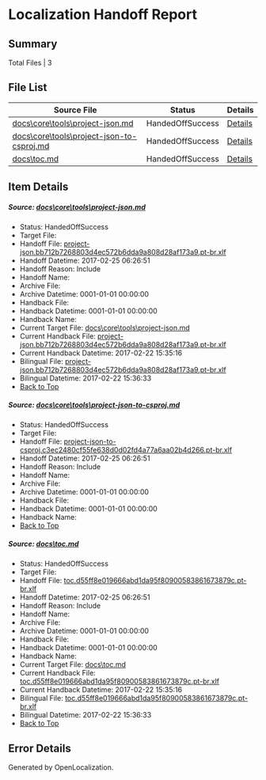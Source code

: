 # <a name='report-top'></a> Localization Handoff Report

## Summary
 Total Files | 3

## File List
 Source File | Status | Details 
 ----------- | ------ | ------- 
 [docs\core\tools\project-json.md](https://github.com/dotnet/docs/blob/166dc5d2f22d5ada11dfe59e26cbf2afeb4e4ffb/docs/core/tools/project-json.md) | HandedOffSuccess | [Details](#97f9361fb665d0824bba646f6a196885e1972bf8115)
 [docs\core\tools\project-json-to-csproj.md](https://github.com/dotnet/docs/blob/166dc5d2f22d5ada11dfe59e26cbf2afeb4e4ffb/docs/core/tools/project-json-to-csproj.md) | HandedOffSuccess | [Details](#fcaf5ffd0de8a9ae7d5da8de6c635ed43b15be71114)
 [docs\toc.md](https://github.com/dotnet/docs/blob/166dc5d2f22d5ada11dfe59e26cbf2afeb4e4ffb/docs/toc.md) | HandedOffSuccess | [Details](#448c8b6449dc6d32f10574909f4f6a4fd7041b473474)

## Item Details
##### <a name='97f9361fb665d0824bba646f6a196885e1972bf8115'></a> Source: [docs\core\tools\project-json.md](https://github.com/dotnet/docs/blob/166dc5d2f22d5ada11dfe59e26cbf2afeb4e4ffb/docs/core/tools/project-json.md)
* Status: HandedOffSuccess
* Target File: 
* Handoff File: [project-json.bb712b7268803d4ec572b6dda9a808d28af173a9.pt-br.xlf](https://github.com/dotnet/docs.handoff/blob/8d781153fbd9cb3087d7c15be09ed34268cb43d4/ol-handoff/dotnet/docs.pt-br/master/dotnet-core/project-json.bb712b7268803d4ec572b6dda9a808d28af173a9.pt-br.xlf)
* Handoff Datetime: 2017-02-25 06:26:51
* Handoff Reason: Include
* Handoff Name: 
* Archive File: 
* Archive Datetime: 0001-01-01 00:00:00
* Handback File: 
* Handback Datetime: 0001-01-01 00:00:00
* Handback Name: 
* Current Target File: [docs\core\tools\project-json.md](https://github.com/dotnet/docs.pt-br/blob/72862efa15807651be56666eddf6e7fbea466bc9/docs/core/tools/project-json.md)
* Current Handback File: [project-json.bb712b7268803d4ec572b6dda9a808d28af173a9.pt-br.xlf](https://github.com/dotnet/docs.handback/blob/4fe4374ae29f6591dfe1ee88835e29523afd19fe/ol-handback/dotnet/docs.pt-br/master/dotnet-core/project-json.bb712b7268803d4ec572b6dda9a808d28af173a9.pt-br.xlf)
* Current Handback Datetime: 2017-02-22 15:35:16
* Bilingual File: [project-json.bb712b7268803d4ec572b6dda9a808d28af173a9.pt-br.xlf](https://github.com/dotnet/docs.handback/blob/4fe4374ae29f6591dfe1ee88835e29523afd19fe/ol-handback/dotnet/docs.pt-br/master/dotnet-core/project-json.bb712b7268803d4ec572b6dda9a808d28af173a9.pt-br.xlf)
* Bilingual Datetime: 2017-02-22 15:36:33
* [Back to Top](#report-top)

##### <a name='fcaf5ffd0de8a9ae7d5da8de6c635ed43b15be71114'></a> Source: [docs\core\tools\project-json-to-csproj.md](https://github.com/dotnet/docs/blob/166dc5d2f22d5ada11dfe59e26cbf2afeb4e4ffb/docs/core/tools/project-json-to-csproj.md)
* Status: HandedOffSuccess
* Target File: 
* Handoff File: [project-json-to-csproj.c3ec2480cf55fe638d0d02fd4a77a6aa02b4d266.pt-br.xlf](https://github.com/dotnet/docs.handoff/blob/8d781153fbd9cb3087d7c15be09ed34268cb43d4/ol-handoff/dotnet/docs.pt-br/master/dotnet-core/project-json-to-csproj.c3ec2480cf55fe638d0d02fd4a77a6aa02b4d266.pt-br.xlf)
* Handoff Datetime: 2017-02-25 06:26:51
* Handoff Reason: Include
* Handoff Name: 
* Archive File: 
* Archive Datetime: 0001-01-01 00:00:00
* Handback File: 
* Handback Datetime: 0001-01-01 00:00:00
* Handback Name: 
* [Back to Top](#report-top)

##### <a name='448c8b6449dc6d32f10574909f4f6a4fd7041b473474'></a> Source: [docs\toc.md](https://github.com/dotnet/docs/blob/166dc5d2f22d5ada11dfe59e26cbf2afeb4e4ffb/docs/toc.md)
* Status: HandedOffSuccess
* Target File: 
* Handoff File: [toc.d55ff8e019666abd1da95f80900583861673879c.pt-br.xlf](https://github.com/dotnet/docs.handoff/blob/8d781153fbd9cb3087d7c15be09ed34268cb43d4/ol-handoff/dotnet/docs.pt-br/master/dotnet-core/toc.d55ff8e019666abd1da95f80900583861673879c.pt-br.xlf)
* Handoff Datetime: 2017-02-25 06:26:51
* Handoff Reason: Include
* Handoff Name: 
* Archive File: 
* Archive Datetime: 0001-01-01 00:00:00
* Handback File: 
* Handback Datetime: 0001-01-01 00:00:00
* Handback Name: 
* Current Target File: [docs\toc.md](https://github.com/dotnet/docs.pt-br/blob/72862efa15807651be56666eddf6e7fbea466bc9/docs/toc.md)
* Current Handback File: [toc.d55ff8e019666abd1da95f80900583861673879c.pt-br.xlf](https://github.com/dotnet/docs.handback/blob/4fe4374ae29f6591dfe1ee88835e29523afd19fe/ol-handback/dotnet/docs.pt-br/master/dotnet-core/toc.d55ff8e019666abd1da95f80900583861673879c.pt-br.xlf)
* Current Handback Datetime: 2017-02-22 15:35:16
* Bilingual File: [toc.d55ff8e019666abd1da95f80900583861673879c.pt-br.xlf](https://github.com/dotnet/docs.handback/blob/4fe4374ae29f6591dfe1ee88835e29523afd19fe/ol-handback/dotnet/docs.pt-br/master/dotnet-core/toc.d55ff8e019666abd1da95f80900583861673879c.pt-br.xlf)
* Bilingual Datetime: 2017-02-22 15:36:33
* [Back to Top](#report-top)


## Error Details

Generated by OpenLocalization.

